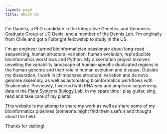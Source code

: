 ```yaml
---
layout: page
title: About me
---
```



I'm Daniela, a PhD candidate in the Integrative Genetics and Genomics Graduate Group at UC Davis, and a member of the [Dennis Lab](https://www.dennislab.org/). I'm originally from Chile and got a Fulbright fellowship to study in the US.


I'm an engineer turned bioinformatician passionate about long-read sequencing, human structural variation, human evolution, reproducible bioinformatics workflows and Python. My dissertation project involves unveiling the variability landscape of human-specific duplicated regions in the human genome and their role in human evolution and disease. Outside my disseration, I work in chimpanzee structural variation and de novo genome assembly, as well as automating bioinformatics workflows with Snakemake. Previously, I worked with RNA-seq and amplicon sequencing data in the [Plant Systems Biology Lab](http://virtualplant.bio.puc.cl/cgi-bin/Lab/index.cgi). In my spare time I play guitar, sing, read and take care of my plants.


This website is my attemp to share my work as well as share some of my bioinformatics pipelines (someone might find them useful) and thought about the field.


Thanks for visiting!
